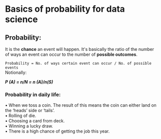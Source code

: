 # Basics of probability for data science
## Probability:  
It is the **chance** an event will happen. It's basically the ratio of the number of ways an event can occur to the number of **possible outcomes**.  
  
```Probability = No. of ways certain event can occur / No. of possible events```  
Notionally:

***P (A) = n/N   = n (A)/n(S)***         
### Probability in daily life:
•	When we toss a coin. The result of this means the coin can either land on the ‘heads’ side or ‘tails’.  
•	Rolling of die.  
•	Choosing a card from deck.  
•	Winning a lucky draw.  
•	There is a high chance of getting the job this year.  





